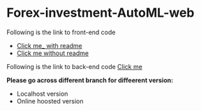 # Forex-investment-AutoML-web

Following is the link to front-end code
* [Click me_ with readme](https://github.com/adriantims1/CSE316Frontend/tree/finalstage)
* [Click me without readme](https://github.com/nilson01/finalFrontend)

Following is the link to back-end code
[Click me](https://github.com/nilson01/316projectBackend)

**Please go across different branch for diffeerent version:**
* Localhost version
* Online hoosted version
